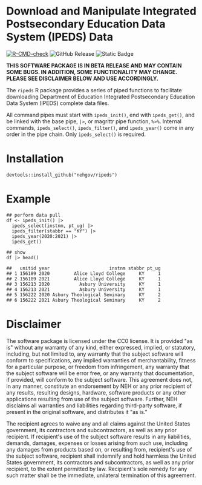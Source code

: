 # Download and Manipulate Integrated Postsecondary Education Data System (IPEDS) Data

[![R-CMD-check](https://github.com/nehgov/ripeds/actions/workflows/R-CMD-check.yaml/badge.svg)](https://github.com/nehgov/ripeds/actions/workflows/R-CMD-check.yaml)
![GitHub Release](https://img.shields.io/github/v/release/nehgov/ripeds)
![Static Badge](https://img.shields.io/badge/release-beta-blue)

**THIS SOFTWARE PACKAGE IS IN BETA RELEASE AND MAY CONTAIN SOME BUGS. 
IN ADDITION, SOME FUNCTIONALITY MAY CHANGE. PLEASE SEE DISCLAIMER BELOW 
AND USE ACCORDINGLY.**

The `ripeds` R package provides a series of piped functions to
facilitate downloading Department of Education Integrated Postsecondary
Education Data System (IPEDS) complete data files.

All command pipes must start with `ipeds_init()`, end with
`ipeds_get()`, and be linked with the base pipe, `|>`, or magrittr pipe
function, `%>%`. Internal commands, `ipeds_select()`, `ipeds_filter()`,
and `ipeds_year()` come in any order in the pipe chain. Only
`ipeds_select()` is required.

# Installation

    devtools::install_github("nehgov/ripeds")

# Example

    ## perform data pull
    df <- ipeds_init() |>
      ipeds_select(instnm, pt_ug) |>
      ipeds_filter(stabbr == "KY") |>
      ipeds_year(2020:2021) |>
      ipeds_get()

    ## show
    df |> head()

    ##   unitid year                      instnm stabbr pt_ug
    ## 1 156189 2020         Alice Lloyd College     KY     1
    ## 2 156189 2021         Alice Lloyd College     KY     1
    ## 3 156213 2020           Asbury University     KY     1
    ## 4 156213 2021           Asbury University     KY     1
    ## 5 156222 2020 Asbury Theological Seminary     KY     2
    ## 6 156222 2021 Asbury Theological Seminary     KY     2

# Disclaimer

The software package is licensed under the CC0 license. It is provided "as is" without any warranty of any kind, either expressed, implied, or statutory, including, but not limited to, any warranty that the subject software will conform to specifications, any implied warranties of merchantability, fitness for a particular purpose, or freedom from infringement, any warranty that the subject software will be error free, or any warranty that documentation, if provided, will conform to the subject software. This agreement does not, in any manner, constitute an endorsement by NEH or any prior recipient of any results, resulting designs, hardware, software products or any other applications resulting from use of the subject software. Further, NEH disclaims all warranties and liabilities regarding third-party software, if present in the original software, and distributes it "as is." 

The recipient agrees to waive any and all claims against the United States government, its contractors and subcontractors, as well as any prior recipient. If recipient's use of the subject software results in any liabilities, demands, damages, expenses or losses arising from such use, including any damages from products based on, or resulting from, recipient's use of the subject software, recipient shall indemnify and hold harmless the United States government, its contractors and subcontractors, as well as any prior recipient, to the extent permitted by law. Recipient's sole remedy for any such matter shall be the immediate, unilateral termination of this agreement.
